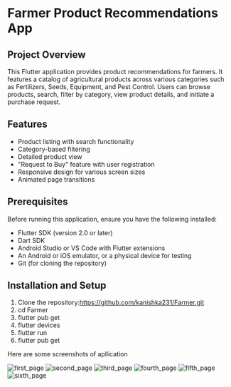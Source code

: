 # Farmer Product Recommendations App

## Project Overview

This Flutter application provides product recommendations for farmers. It features a catalog of agricultural products across various categories such as Fertilizers, Seeds, Equipment, and Pest Control. Users can browse products, search, filter by category, view product details, and initiate a purchase request.

## Features

- Product listing with search functionality
- Category-based filtering
- Detailed product view
- "Request to Buy" feature with user registration
- Responsive design for various screen sizes
- Animated page transitions

## Prerequisites

Before running this application, ensure you have the following installed:

- Flutter SDK (version 2.0 or later)
- Dart SDK
- Android Studio or VS Code with Flutter extensions
- An Android or iOS emulator, or a physical device for testing
- Git (for cloning the repository)

## Installation and Setup

1. Clone the repository:https://github.com/kanishka231/Farmer.git
2. cd Farmer
3. flutter pub get
4. flutter devices
5. flutter run
6. flutter pub get

Here are some screenshots of apllication

 
 ![first_page](https://github.com/user-attachments/assets/213f0d56-77b2-43ad-ac4b-dc0a68a48700)
![second_page](https://github.com/user-attachments/assets/25816c92-996d-457f-ad8f-f9b00e89480a)
![third_page](https://github.com/user-attachments/assets/b6d034c0-fbe9-4f03-997b-dac218c2cfd0)
![fourth_page](https://github.com/user-attachments/assets/3ba7c556-bc2d-4a66-8df3-97fff482c23c)
![fifth_page](https://github.com/user-attachments/assets/cc89bcab-438d-4458-881b-846fa0b513b0)
![sixth_page](https://github.com/user-attachments/assets/535d118d-78a6-4d42-b1b5-40dab9614c7d)
